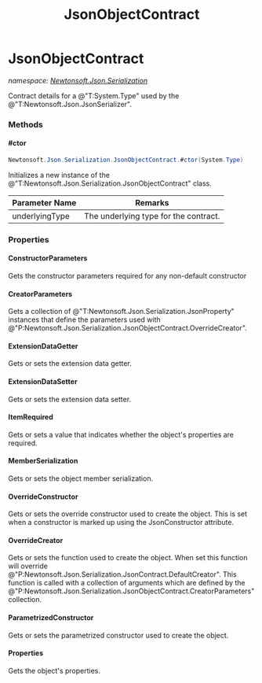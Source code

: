 ﻿---
title: JsonObjectContract
---

# JsonObjectContract
_namespace: [Newtonsoft.Json.Serialization](N-Newtonsoft.Json.Serialization.html)_

Contract details for a @"T:System.Type" used by the @"T:Newtonsoft.Json.JsonSerializer".

### Methods

#### #ctor
```csharp
Newtonsoft.Json.Serialization.JsonObjectContract.#ctor(System.Type)
```
Initializes a new instance of the @"T:Newtonsoft.Json.Serialization.JsonObjectContract" class.

|Parameter Name|Remarks|
|--------------|-------|
|underlyingType|The underlying type for the contract.|




### Properties

#### ConstructorParameters
Gets the constructor parameters required for any non-default constructor
#### CreatorParameters
Gets a collection of @"T:Newtonsoft.Json.Serialization.JsonProperty" instances that define the parameters used with @"P:Newtonsoft.Json.Serialization.JsonObjectContract.OverrideCreator".
#### ExtensionDataGetter
Gets or sets the extension data getter.
#### ExtensionDataSetter
Gets or sets the extension data setter.
#### ItemRequired
Gets or sets a value that indicates whether the object's properties are required.
#### MemberSerialization
Gets or sets the object member serialization.
#### OverrideConstructor
Gets or sets the override constructor used to create the object.
 This is set when a constructor is marked up using the
 JsonConstructor attribute.
#### OverrideCreator
Gets or sets the function used to create the object. When set this function will override @"P:Newtonsoft.Json.Serialization.JsonContract.DefaultCreator".
 This function is called with a collection of arguments which are defined by the @"P:Newtonsoft.Json.Serialization.JsonObjectContract.CreatorParameters" collection.
#### ParametrizedConstructor
Gets or sets the parametrized constructor used to create the object.
#### Properties
Gets the object's properties.


